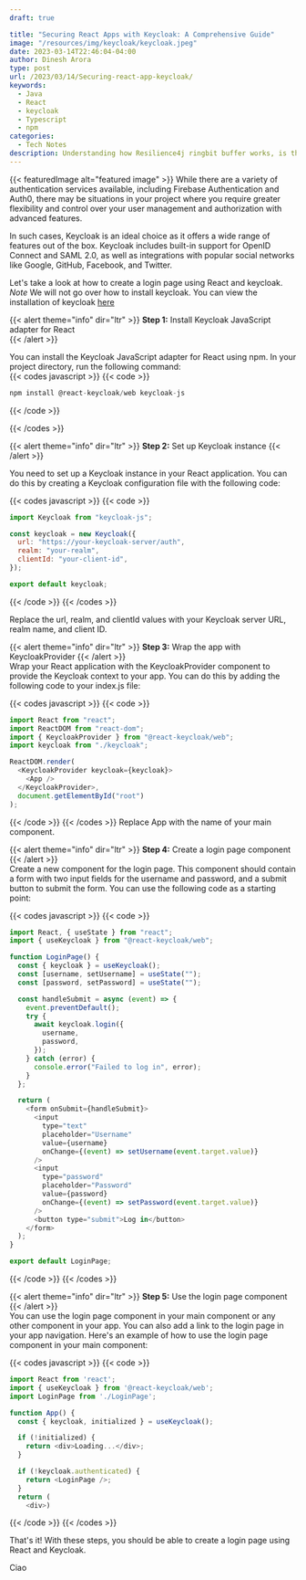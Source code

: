 ```yaml
---
draft: true

title: "Securing React Apps with Keycloak: A Comprehensive Guide"
image: "/resources/img/keycloak/keycloak.jpeg"
date: 2023-03-14T22:46:04-04:00
author: Dinesh Arora
type: post
url: /2023/03/14/Securing-react-app-keycloak/
keywords:
  - Java
  - React
  - keycloak
  - Typescript
  - npm
categories:
  - Tech Notes
description: Understanding how Resilience4j ringbit buffer works, is the key to understanding the internal working of [Resilience4j](https://resilience4j.readme.io/) circuit breaker state change. If you don't know this then you are missing how the buffer counts and hence you will fall into the trap of missing open/close counts in the logs.
---
```


{{< featuredImage alt="featured image" >}}
While there are a variety of authentication services available, including Firebase Authentication and Auth0, there may be situations in your project where you require greater flexibility and control over your user management and authorization with advanced features.

In such cases, Keycloak is an ideal choice as it offers a wide range of features out of the box. Keycloak includes built-in support for OpenID Connect and SAML 2.0, as well as integrations with popular social networks like Google, GitHub, Facebook, and Twitter.

Let's take a look at how to create a login page using React and keycloak.
_Note_ We will not go over how to install keycloak. You can view the installation of keycloak [here](https://www.keycloak.org/getting-started/getting-started-docker)

{{< alert theme="info" dir="ltr" >}}
**Step 1:** Install Keycloak JavaScript adapter for React  
{{< /alert >}}

You can install the Keycloak JavaScript adapter for React using npm. In your project directory, run the following command:  
{{< codes javascript >}}
{{< code >}}

```javascript
npm install @react-keycloak/web keycloak-js
```

{{< /code >}}

{{< /codes >}}

{{< alert theme="info" dir="ltr" >}}
**Step 2:** Set up Keycloak instance
{{< /alert >}}

You need to set up a Keycloak instance in your React application. You can do this by creating a Keycloak configuration file with the following code:

{{< codes javascript >}}
{{< code >}}

```javascript
import Keycloak from "keycloak-js";

const keycloak = new Keycloak({
  url: "https://your-keycloak-server/auth",
  realm: "your-realm",
  clientId: "your-client-id",
});

export default keycloak;
```

{{< /code >}}
{{< /codes >}}

Replace the url, realm, and clientId values with your Keycloak server URL, realm name, and client ID.

{{< alert theme="info" dir="ltr" >}}
**Step 3:** Wrap the app with KeycloakProvider
{{< /alert >}}  
Wrap your React application with the KeycloakProvider component to provide the Keycloak context to your app. You can do this by adding the following code to your index.js file:

{{< codes javascript >}}
{{< code >}}

```javascript
import React from "react";
import ReactDOM from "react-dom";
import { KeycloakProvider } from "@react-keycloak/web";
import keycloak from "./keycloak";

ReactDOM.render(
  <KeycloakProvider keycloak={keycloak}>
    <App />
  </KeycloakProvider>,
  document.getElementById("root")
);
```

{{< /code >}}
{{< /codes >}}
Replace App with the name of your main component.

{{< alert theme="info" dir="ltr" >}}
**Step 4:** Create a login page component
{{< /alert >}}  
Create a new component for the login page. This component should contain a form with two input fields for the username and password, and a submit button to submit the form. You can use the following code as a starting point:

{{< codes javascript >}}
{{< code >}}

```javascript
import React, { useState } from "react";
import { useKeycloak } from "@react-keycloak/web";

function LoginPage() {
  const { keycloak } = useKeycloak();
  const [username, setUsername] = useState("");
  const [password, setPassword] = useState("");

  const handleSubmit = async (event) => {
    event.preventDefault();
    try {
      await keycloak.login({
        username,
        password,
      });
    } catch (error) {
      console.error("Failed to log in", error);
    }
  };

  return (
    <form onSubmit={handleSubmit}>
      <input
        type="text"
        placeholder="Username"
        value={username}
        onChange={(event) => setUsername(event.target.value)}
      />
      <input
        type="password"
        placeholder="Password"
        value={password}
        onChange={(event) => setPassword(event.target.value)}
      />
      <button type="submit">Log in</button>
    </form>
  );
}

export default LoginPage;
```

{{< /code >}}
{{< /codes >}}

{{< alert theme="info" dir="ltr" >}}
**Step 5:** Use the login page component
{{< /alert >}}  
You can use the login page component in your main component or any other component in your app. You can also add a link to the login page in your app navigation. Here's an example of how to use the login page component in your main component:

{{< codes javascript >}}
{{< code >}}

```javascript
import React from 'react';
import { useKeycloak } from '@react-keycloak/web';
import LoginPage from './LoginPage';

function App() {
  const { keycloak, initialized } = useKeycloak();

  if (!initialized) {
    return <div>Loading...</div>;
  }

  if (!keycloak.authenticated) {
    return <LoginPage />;
  }
  return (
    <div>)
```

{{< /code >}}
{{< /codes >}}

That's it! With these steps, you should be able to create a login page using React and Keycloak.

Ciao
